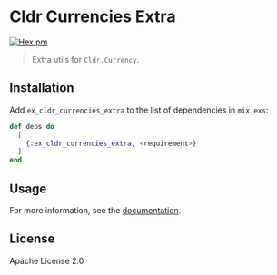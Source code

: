 # Cldr Currencies Extra

[![Hex.pm](https://img.shields.io/hexpm/v/<name>.svg)](https://hex.pm/packages/ex_cldr_currencies_extra)

> Extra utils for `Cldr.Currency`.

## Installation

Add `ex_cldr_currencies_extra` to the list of dependencies in `mix.exs`:

```elixir
def deps do
  [
    {:ex_cldr_currencies_extra, <requirement>}
  ]
end
```

## Usage

For more information, see the [documentation](https://hexdocs.pm/ex_cldr_currencies_extra).

## License

Apache License 2.0
